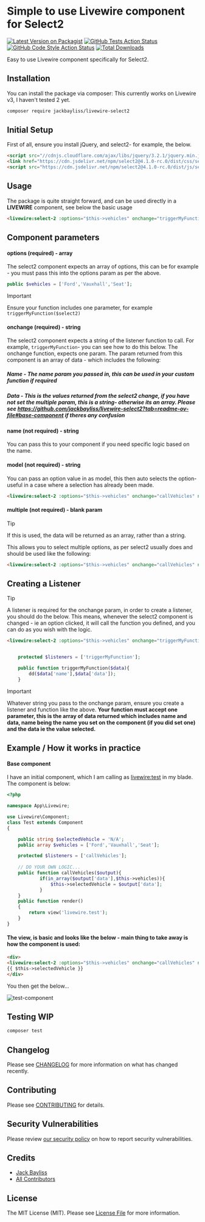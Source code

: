 # Simple to use Livewire component for Select2

[![Latest Version on Packagist](https://img.shields.io/packagist/v/jackbayliss/livewire-select2.svg?style=flat-square)](https://packagist.org/packages/jackbayliss/livewire-select2)
[![GitHub Tests Action Status](https://img.shields.io/github/actions/workflow/status/jackbayliss/livewire-select2/run-tests.yml?branch=main&label=tests&style=flat-square)](https://github.com/jackbayliss/livewire-select2/actions?query=workflow%3Arun-tests+branch%3Amain)
[![GitHub Code Style Action Status](https://img.shields.io/github/actions/workflow/status/jackbayliss/livewire-select2/fix-php-code-style-issues.yml?branch=main&label=code%20style&style=flat-square)](https://github.com/jackbayliss/livewire-select2/actions?query=workflow%3A"Fix+PHP+code+style+issues"+branch%3Amain)
[![Total Downloads](https://img.shields.io/packagist/dt/jackbayliss/livewire-select2.svg?style=flat-square)](https://packagist.org/packages/jackbayliss/livewire-select2)

Easy to use Livewire component specifically for Select2. 

## Installation

You can install the package via composer:
This currently works on Livewire v3, I haven't tested 2 yet.

```bash
composer require jackbayliss/livewire-select2
```
## Initial Setup
First of all, ensure you install jQuery, and select2- for example, the below.
```html
<script src="//cdnjs.cloudflare.com/ajax/libs/jquery/3.2.1/jquery.min.js"></script>
<link href="https://cdn.jsdelivr.net/npm/select2@4.1.0-rc.0/dist/css/select2.min.css" rel="stylesheet" />
<script src="https://cdn.jsdelivr.net/npm/select2@4.1.0-rc.0/dist/js/select2.min.js"></script>
```
## Usage
The package is quite straight forward, and can be used directly in a **LIVEWIRE** component, see below the basic usage
```html
<livewire:select-2 :options="$this->vehicles" onchange="triggerMyFunction" name="vehicles"/>
```

## Component parameters
#### options (required) - array
The select2 component expects an array of options, this can be for example - you must pass this into the options param as per the above.
```php
public $vehicles = ['Ford','Vauxhall','Seat'];
```
> [!IMPORTANT]  
> Ensure your function includes one parameter, for example `triggerMyFunction($select2)`
#### onchange (required) - string
The select2 component expects a string of the listener function to call. For example, `triggerMyFunction`- you can see how to do this below.
The onchange function, expects one param. The param returned from this component is an array of data - which includes the following:
##### Name - The name param you passed in, this can be used in your custom function if required
##### Data - This is the values returned from the select2 change, if you have not set the multiple param, this is a string- otherwise its an array. Please see https://github.com/jackbayliss/livewire-select2?tab=readme-ov-file#base-component if theres any confusion


#### name (not required) - string
You can pass this to your component if you need specific logic based on the name.
#### model (not required) - string
You can pass an option value in as model, this then auto selects the option- useful in a case where a selection has already been made.
```html
<livewire:select-2 :options="$this->vehicles" onchange="callVehicles" name="vehicles" model="Vauxhall"/>

```
#### multiple (not required) - blank param    
> [!TIP]
> If this is used, the data will be returned as an array, rather than a string.

This allows you to select multiple options, as per select2 usually does and should be used like the following:
```html
<livewire:select-2 :options="$this->vehicles" onchange="callVehicles" name="vehicles" multiple/>
```

## Creating a Listener
> [!TIP]
> A listener is required for the onchange param, in order to create a listener, you should do the below. This means, whenever the select2 component is changed - ie an option clicked, it will call the function you defined, and you can do as you wish with the logic.

```html
<livewire:select-2 :options="$this->vehicles" onchange="triggerMyFunction" name="vehicles"/>
```


```php

    protected $listeners = ['triggerMyFunction'];

    public function triggerMyFunction($data){
        dd($data['name'],$data['data']);
    }

```
> [!IMPORTANT]  
> Whatever string you pass to the onchange param, ensure you create a listener and function like the above. **Your function must accept one parameter, this is the array of data returned which includes name and data, name being the name you set on the component (if you did set one) and the data ie the value selected.**


## Example / How it works in practice
####  Base component
I have an initial component, which I am calling as <livewire:test> in my blade. The component is below:
```php
<?php

namespace App\Livewire;

use Livewire\Component;
class Test extends Component
{

    public string $selectedVehicle = 'N/A';
    public array $vehicles = ['Ford','Vauxhall','Seat'];

    protected $listeners = ['callVehicles'];
    
    // DO YOUR OWN LOGIC...
    public function callVehicles($output){
            if(in_array($output['data'],$this->vehicles)){
                $this->selectedVehicle = $output['data'];
            }
    }
    public function render()
    {
        return view('livewire.test');
    }
}

```
####  The view, is basic and looks like the below - main thing to take away is how the component is used:
```html
<div>
<livewire:select-2 :options="$this->vehicles" onchange="callVehicles" name="vehicles"/>
{{ $this->selectedVehicle }}
</div>


```
You then get the below...

![test-component](https://github.com/jackbayliss/livewire-select2/assets/13621738/1fb1dfaf-cc1d-44b5-82a5-4cff50e7b679)

## Testing WIP

```bash
composer test
```

## Changelog

Please see [CHANGELOG](CHANGELOG.md) for more information on what has changed recently.

## Contributing

Please see [CONTRIBUTING](CONTRIBUTING.md) for details.

## Security Vulnerabilities

Please review [our security policy](../../security/policy) on how to report security vulnerabilities.

## Credits

- [Jack Bayliss](https://github.com/jackbayliss)
- [All Contributors](../../contributors)

## License

The MIT License (MIT). Please see [License File](LICENSE.md) for more information.
